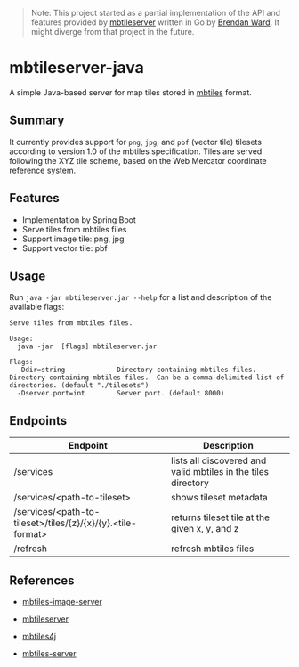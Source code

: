> Note: This project started as a partial implementation of the API and features provided by [mbtileserver](https://github.com/consbio/mbtileserver) written in Go by [Brendan Ward](https://github.com/brendan-ward). It might diverge from that project in the future.

# mbtileserver-java

A simple Java-based server for map tiles stored in [mbtiles](https://github.com/mapbox/mbtiles-spec) format.

## Summary

It currently provides support for `png`, `jpg`, and `pbf` (vector tile)
tilesets according to version 1.0 of the mbtiles specification. Tiles
are served following the XYZ tile scheme, based on the Web Mercator
coordinate reference system.

## Features
- Implementation by Spring Boot
- Serve tiles from mbtiles files
- Support image tile: png, jpg
- Support vector tile: pbf

## Usage

Run `java -jar mbtileserver.jar --help` for a list and description of the available flags:
```
Serve tiles from mbtiles files.

Usage:
  java -jar  [flags] mbtileserver.jar

Flags:
  -Ddir=string             Directory containing mbtiles files. Directory containing mbtiles files.  Can be a comma-delimited list of directories. (default "./tilesets")
  -Dserver.port=int        Server port. (default 8000)
```

## Endpoints

| Endpoint                                                     | Description                                                                    |
|--------------------------------------------------------------|--------------------------------------------------------------------------------|
| /services                                                    | lists all discovered and valid mbtiles in the tiles directory                  |
| /services/\<path-to-tileset>                                 | shows tileset metadata                                                         |                                                            |
| /services/\<path-to-tileset>/tiles/{z}/{x}/{y}.\<tile-format> | returns tileset tile at the given x, y, and z                                  |
| /refresh                                                     | refresh mbtiles files                                  |

## References

- [mbtiles-image-server](https://github.com/wclwksn/mbtiles-image-server)

- [mbtileserver](https://github.com/consbio/mbtileserver)

- [mbtiles4j](https://github.com/jtreml/mbtiles4j)

- [mbtiles-server](https://github.com/agorshkov23/mbtiles-server)

